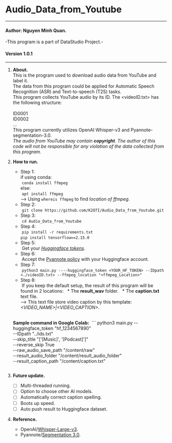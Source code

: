 # Audio_Data_from_Youtube
***
#### Author: Nguyen Minh Quan.
-This program is a part of DataStudio Project.-
#### Version 1.0.1
---
1. **About.**\
   This is the program used to download audio data from YouTube and label it.\
   The data from this program could be applied for Automatic Speech Recognition (ASR) and Text-to-speech (T2S) tasks.\
   This program collects YouTube audio by its ID. The <videoID.txt> has the following structure:\
     <br>
     ID0001<br>
     ID0002<br>
     ...<br>
   This program currently utilizes OpenAI Whisper-v3 and Pyannote-segmentation-3.0.\
   *The audio from YouTube may contain **copyright**. The author of this code will not be responsible for any violation of the data collected from this program.*
3. **How to run.**
   - Step 1:\
   if using conda:\
      &nbsp;`conda install ffmpeg` \
   else: \
      &nbsp;`apt install ffmpeg`\
     --> Using `whereis ffmpeg` to find *location of ffmpeg*.
   - Step 2:\
   &nbsp;`git clone https://github.com/K2O7I/Audio_Data_from_Youtube.git`
   - Step 3: \
   &nbsp;`cd Audio_Data_from_Youtube`
   - Step 4:\
   &nbsp;`pip install -r requirements.txt` <br> `pip install tensorflow==2.15.0`  
   - Step 5:\
   &nbsp;Get your *[Huggingface tokens](https://huggingface.co/settings/tokens)*.
   - Step 6:\
   &nbsp;Accept the [Pyannote policy](https://huggingface.co/pyannote/segmentation-3.0) with your Huggingface account.
   - Step 7:\
    &nbsp;`python3 main.py ----huggingface_token <YOUR_HF_TOKEN> --IDpath <./videoID.txt> --ffmpeg_location "<ffmpeg_Location>"`
   - Step 8:\
     &nbsp;If you keep the default setup, the result of this program will be found in 2 locations:
     &nbsp;&nbsp;* The **result_wav** folder.
     &nbsp;&nbsp;* The **caption.txt** text file. <br>--> This text file store video caption by this template: *<VIDEO_NAME>|<VIDEO_CAPTION>*.
   <br>
   
   **Sample command in Google Colab:** 
   &nbsp;```
   python3 main.py --huggingface_token "hf_1234567890" \
                 --IDpath "../ids.txt" \
                 --skip_title "['[Music]', '[Podcast]']" \
                 --reverse_skip True \
                 --raw_audio_save_path "/content/raw" \
                 --result_audio_folder "/content/result_audio_folder" \
                 --result_caption_path "/content/caption.txt"
   ```
5. **Future update.**
    - [ ] Multi-threaded running.
    - [ ] Option to choose other AI models.
    - [ ] Automatically correct caption spelling.
    - [ ] Boots up speed.
    - [ ] Auto push result to Huggingface dataset.
6. **Reference.**
   * OpenAI/[Whisper-Large-v3](https://huggingface.co/openai/whisper-large-v3).
   * Pyannote/[Segmentation 3.0](https://huggingface.co/pyannote/segmentation-3.0).
